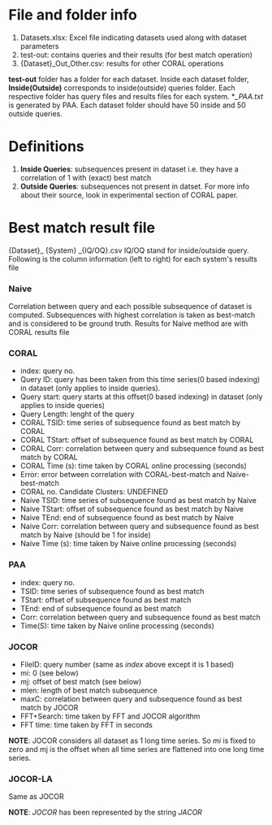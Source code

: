 # File and folder info
1. Datasets.xlsx: Excel file indicating datasets used along with dataset parameters
2. test-out: contains queries and their results (for best match operation)
3. {Dataset}_Out_Other.csv: results for other CORAL operations

**test-out** folder has a folder for each dataset. Inside each dataset folder, **Inside(Outside)** corresponds to inside(outside) queries folder. Each respective folder has query files and results files for each system. **_PAA.txt* is generated by PAA. Each dataset folder should have 50 inside and 50 outside queries.

# Definitions
1. **Inside Queries**: subsequences present in dataset i.e. they have a correlation of 1 with (exact) best match
2. **Outside Queries**: subsequences not present in datset. For more info about their source, look in experimental section of CORAL paper. 

# Best match result file
{Dataset}_ {System} _{IQ/OQ}.csv
IQ/OQ stand for inside/outside query. 
Following is the column information (left to right) for each system's results file

### Naive
Correlation between query and each possible subsequence of dataset is computed. Subsequences with highest correlation is taken as best-match and is considered to be ground truth. Results for Naive method are with CORAL results file 
### CORAL
- index: query no.
- Query ID: query has been taken from this time series(0 based indexing) in dataset (only applies to inside queries).   
- Query start: query starts at this offset(0 based indexing) in dataset (only applies to inside queries)
- Query Length: lenght of the query
- CORAL TSID: time series of subsequence found as best match by CORAL
- CORAL TStart: offset of subsequence found as best match by CORAL
- CORAL Corr: correlation between query and subsequence found as best match by CORAL
- CORAL Time (s): time taken by CORAL online processing (seconds)
- Error: error between correlation with CORAL-best-match and Naive-best-match
- CORAL no. Candidate Clusters: UNDEFINED
- Naive TSID: time series of subsequence found as best match by Naive
- Naive TStart: offset of subsequence found as best match by Naive
- Naive TEnd: end of subsequence found as best match by Naive
- Naive Corr: correlation between query and subsequence found as best match by Naive (should be 1 for inside)
- Naive Time (s): time taken by Naive online processing (seconds) 
### PAA
- index: query no.
- TSID: time series of subsequence found as best match
- TStart: offset of subsequence found as best match
- TEnd: end of subsequence found as best match
- Corr:  correlation between query and subsequence found as best match
- Time(S): time taken by Naive online processing (seconds) 

### JOCOR
- FileID: query number (same as *index* above except it is 1 based)
- mi: 0 (see below)
- mj: offset of best match (see below)
- mlen: length of best match subsequence
- maxC: correlation between query and subsequence found as best match by JOCOR
- FFT+Search: time taken by FFT and JOCOR algorithm
- FFT time: time taken by FFT in seconds

**NOTE**: JOCOR considers all dataset as 1 long time series. So *mi* is fixed to zero and mj is the offset when all time series are flattened into one long time series. 

### JOCOR-LA
Same as JOCOR

**NOTE**: *JOCOR* has been represented by the string *JACOR*

